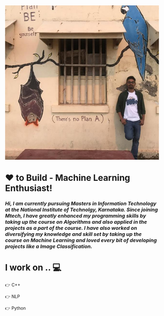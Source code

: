 
![alt text](https://github.com/rameezrz25/rameezrz25/blob/master/left-image.jpg)


# ❤ to Build - Machine Learning Enthusiast!
### _Hi, I am currently pursuing Masters in Information Technology at the National Institute of Technolgy, Karnataka. Since joining Mtech, I have greatly enhanced my programming skills by taking up the course on Algorithms and also applied in the projects as a part of the course. I have also worked on diversifying my knowledge and skill set by taking up the course on Machine Learning and loved every bit of developing projects like a Image Classification._
<!-- section - skills -->

# I work on .. 💻

:point_right: C++

:point_right: NLP

:point_right: Python 

<!-- section - skills -->
